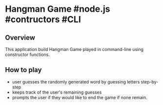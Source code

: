 # Hangman Game #node.js #contructors #CLI

## Overview
This application build Hangman Game played in command-line using constructor functions.

## How to play
- user guesses the randomly generated word by guessing letters step-by-step
- keeps track of the user's remaining guesses
- prompts the user if they would like to end the game if none remain.
